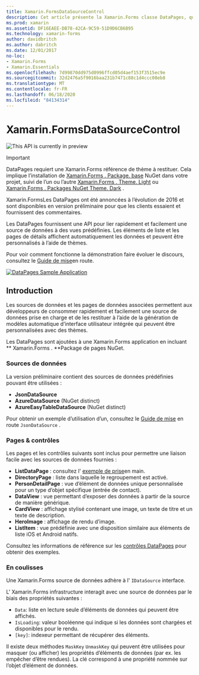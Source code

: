 ```yaml
---
title: Xamarin.FormsDataSourceControl
description: Cet article présente la Xamarin.Forms classe DataPages, qui fournit une API permettant de lier rapidement et facilement une source de données à des vues prédéfinies.
ms.prod: xamarin
ms.assetid: DF16EAEE-DB78-42CA-9C59-51D9D6CB6B95
ms.technology: xamarin-forms
author: davidbritch
ms.author: dabritch
ms.date: 12/01/2017
no-loc:
- Xamarin.Forms
- Xamarin.Essentials
ms.openlocfilehash: 7d99870dd975d0996ffcd05d4aef153f3515ec9e
ms.sourcegitcommit: 32d2476a5f9016baa231b7471c88c1d4ccc08eb8
ms.translationtype: MT
ms.contentlocale: fr-FR
ms.lasthandoff: 06/18/2020
ms.locfileid: "84134314"
---
```

# <a name="xamarinforms-datapages"></a>Xamarin.FormsDataSourceControl

![](~/media/shared/preview.png "This API is currently in preview")

> [!IMPORTANT]
> DataPages requiert une Xamarin.Forms référence de thème à restituer. Cela implique l’installation de [ Xamarin.Forms . Package. base](https://www.nuget.org/packages/Xamarin.Forms.Theme.Base/) NuGet dans votre projet, suivi de l’un ou l’autre [ Xamarin.Forms . Theme. Light](https://www.nuget.org/packages/Xamarin.Forms.Theme.Light/) ou [ Xamarin.Forms . Packages NuGet Theme. Dark](https://www.nuget.org/packages/Xamarin.Forms.Theme.Dark/) .

Xamarin.FormsLes DataPages ont été annoncées à l’évolution de 2016 et sont disponibles en version préliminaire pour que les clients essaient et fournissent des commentaires.

Les DataPages fournissent une API pour lier rapidement et facilement une source de données à des vues prédéfinies. Les éléments de liste et les pages de détails affichent automatiquement les données et peuvent être personnalisés à l’aide de thèmes.

Pour voir comment fonctionne la démonstration faire évoluer le discours, consultez le [Guide de mise](get-started.md)en route.

[![](images/demo-sml.png "DataPages Sample Application")](images/demo.png#lightbox "DataPages Sample Application")

## <a name="introduction"></a>Introduction

Les sources de données et les pages de données associées permettent aux développeurs de consommer rapidement et facilement une source de données prise en charge et de les restituer à l’aide de la génération de modèles automatique d’interface utilisateur intégrée qui peuvent être personnalisées avec des thèmes.

Les DataPages sont ajoutées à une Xamarin.Forms application en incluant ** Xamarin.Forms . **Package de pages NuGet.

### <a name="data-sources"></a>Sources de données

La version préliminaire contient des sources de données prédéfinies pouvant être utilisées :

* **JsonDataSource**
* **AzureDataSource** (NuGet distinct)
* **AzureEasyTableDataSource** (NuGet distinct)

Pour obtenir un exemple d’utilisation d’un, consultez le [Guide de mise](get-started.md) en route `JsonDataSource` .

### <a name="pages--controls"></a>Pages & contrôles

Les pages et les contrôles suivants sont inclus pour permettre une liaison facile avec les sources de données fournies :

* **ListDataPage** : consultez l' [exemple de prise](get-started.md)en main.
* **DirectoryPage** : liste dans laquelle le regroupement est activé.
* **PersonDetailPage** : vue d’élément de données unique personnalisée pour un type d’objet spécifique (entrée de contact).
* **DataView** : vue permettant d’exposer des données à partir de la source de manière générique.
* **CardView** : affichage stylisé contenant une image, un texte de titre et un texte de description.
* **HeroImage** : affichage de rendu d’image.
* **ListItem** : vue prédéfinie avec une disposition similaire aux éléments de liste iOS et Android natifs.

Consultez les informations de référence sur les [contrôles DataPages](controls.md) pour obtenir des exemples.

### <a name="under-the-hood"></a>En coulisses

Une Xamarin.Forms source de données adhère à l' `IDataSource` interface.

L' Xamarin.Forms infrastructure interagit avec une source de données par le biais des propriétés suivantes :

* `Data`: liste en lecture seule d’éléments de données qui peuvent être affichés.
* `IsLoading`: valeur booléenne qui indique si les données sont chargées et disponibles pour le rendu.
* `[key]`: indexeur permettant de récupérer des éléments.

Il existe deux méthodes `MaskKey` `UnmaskKey` qui peuvent être utilisées pour masquer (ou afficher) les propriétés d’éléments de données (par ex. les empêcher d’être rendues).
La clé correspond à une propriété nommée sur l’objet d’élément de données.
